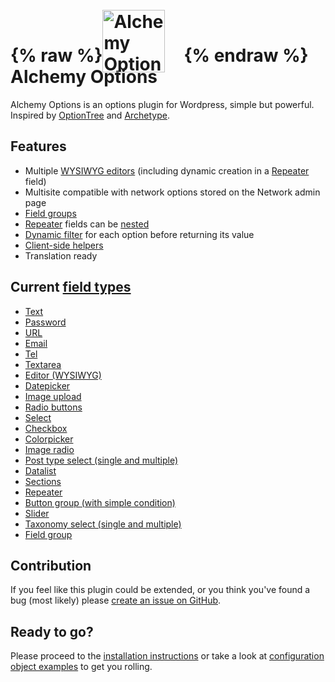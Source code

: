 #  {% raw %}<img src='../assets/alchemy-logo.svg' width="100" height="100" style="vertical-align:bottom; margin-right:30px; position: relative; bottom: -10px;" alt="Alchemy Options logo" />{% endraw %} Alchemy Options

Alchemy Options is an options plugin for Wordpress, simple but powerful. Inspired by [OptionTree](https://wordpress.org/plugins/option-tree/) and [Archetype](https://our.umbraco.org/projects/backoffice-extensions/archetype/).

## Features

* Multiple [WYSIWYG editors](/fields/editor.md) (including dynamic creation in a [Repeater](/fields/repeater.md) field)
* Multisite compatible with network options stored on the Network admin page
* [Field groups](/fields/field-group.md)
* [Repeater](/fields/repeater.md) fields can be [nested](/fields/repeater.md#nested-repeaters)
* [Dynamic filter](/filters/alch_value_option_id.md) for each option before returning its value
* [Client-side helpers](/javascript/README.md)
* Translation ready

## Current [field types](/fields/README.md)

* [Text](/fields/text.md)
* [Password](/fields/password.md)
* [URL](/fields/url.md)
* [Email](/fields/email.md)
* [Tel](/fields/tel.md)
* [Textarea](/fields/textarea.md)
* [Editor (WYSIWYG)](/fields/editor.md)
* [Datepicker](/fields/datepicker.md)
* [Image upload](/fields/upload.md)
* [Radio buttons](/fields/radio.md)
* [Select](/fields/select.md)
* [Checkbox](/fields/checkbox.md)
* [Colorpicker](/fields/colorpicker.md)
* [Image radio](/fields/image-radio.md)
* [Post type select (single and multiple)](/fields/post-type-select.md)
* [Datalist](/fields/datalist.md)
* [Sections](/fields/sections.md)
* [Repeater](/fields/repeater.md)
* [Button group (with simple condition)](/fields/button-group.md)
* [Slider](/fields/slider.md)
* [Taxonomy select (single and multiple)](/fields/taxonomy-select.md)
* [Field group](/fields/field-group.md)

## Contribution

If you feel like this plugin could be extended, or you think you've found a bug (most likely) please [create an issue on GitHub](https://github.com/AlchemyOptions/AlchemyOptions).

## Ready to go?

Please proceed to the [installation instructions](Installation.md) or take a look at [configuration object examples](Samples.md) to get you rolling.